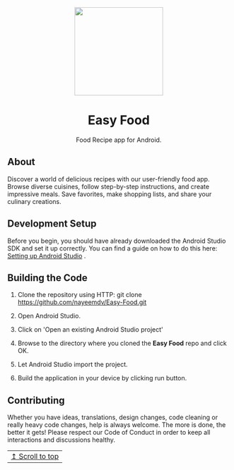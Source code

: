 <div align="center">
  <img width="200" height="200" src="app/src/main/res/drawable/ic_readme.png">
  <h1>Easy Food</h1>
<p>Food Recipe app for Android.</p></div>

## About

Discover a world of delicious recipes with our user-friendly food app. Browse diverse cuisines,
follow step-by-step instructions, and create impressive meals. Save favorites, make shopping lists,
and share your culinary creations.

## Development Setup

Before you begin, you should have already downloaded the Android Studio SDK and set it up correctly.
You can find a guide on how to do this
here: [Setting up Android Studio](http://developer.android.com/sdk/installing/index.html?pkg=studio)
.

## Building the Code

1. Clone the repository using HTTP: git clone https://github.com/nayeemdv/Easy-Food.git

2. Open Android Studio.

3. Click on 'Open an existing Android Studio project'

4. Browse to the directory where you cloned the **Easy Food** repo and click OK.

5. Let Android Studio import the project.

6. Build the application in your device by clicking run button.

## Contributing

Whether you have ideas, translations, design changes, code cleaning or really heavy code changes,
help is always welcome. The more is done, the better it gets! Please respect our Code of Conduct in
order to keep all interactions and discussions healthy.


<div align="right">
<table><td>
<a href="#start-of-content">↥ Scroll to top</a>
</td></table>
</div>